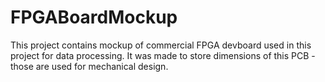 # FPGABoardMockup

This project contains mockup of commercial FPGA devboard used in this project for data processing. It was made to store dimensions of this PCB - those are used for mechanical design.  
